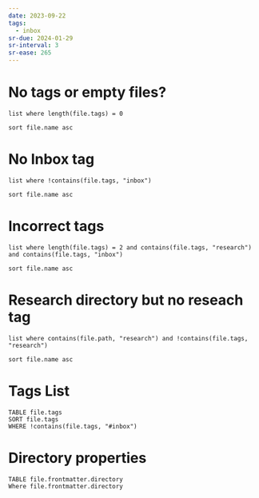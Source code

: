 ```yaml
---
date: 2023-09-22
tags:
  - inbox
sr-due: 2024-01-29
sr-interval: 3
sr-ease: 265
---
```

# No tags or empty files?

```dataview
list where length(file.tags) = 0

sort file.name asc
```

# No Inbox tag

```dataview
list where !contains(file.tags, "inbox")

sort file.name asc
```

# Incorrect tags

```dataview
list where length(file.tags) = 2 and contains(file.tags, "research") and contains(file.tags, "inbox")

sort file.name asc
```

# Research directory but no reseach tag

```dataview
list where contains(file.path, "research") and !contains(file.tags, "research")

sort file.name asc
```

# Tags List

```dataview
TABLE file.tags
SORT file.tags
WHERE !contains(file.tags, "#inbox")
```

# Directory properties

```dataview
TABLE file.frontmatter.directory
Where file.frontmatter.directory
```
